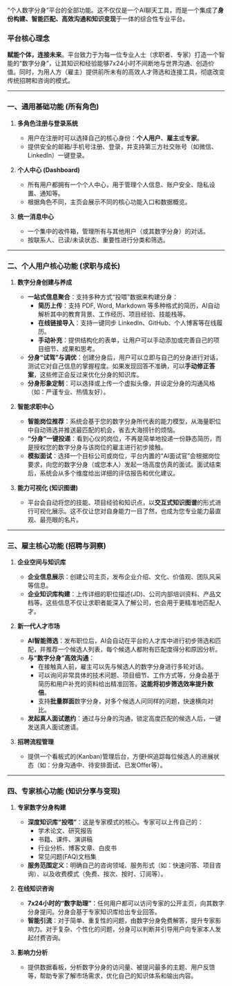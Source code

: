    “个人数字分身”平台的全部功能。这不仅仅是一个AI聊天工具，而是一个集成了**身份构建、智能匹配、高效沟通和知识变现**于一体的综合性专业平台。

### 平台核心理念

**赋能个体，连接未来**。平台致力于为每一位专业人士（求职者、专家）打造一个智能的“数字分身”，让其知识和经验能够7x24小时不间断地与世界沟通、创造价值。同时，为用人方（雇主）提供前所未有的高效人才筛选和连接工具，彻底改变传统招聘和咨询的模式。

---

### 一、通用基础功能 (所有角色)

1.  **多角色注册与登录系统**
    *   用户在注册时可以选择自己的核心身份：**个人用户**、**雇主**或**专家**。
    *   提供安全的邮箱/手机号注册、登录，并支持第三方社交账号（如微信、LinkedIn）一键登录。

2.  **个人中心 (Dashboard)**
    *   所有用户都拥有一个个人中心，用于管理个人信息、账户安全、隐私设置、通知等。
    *   根据角色不同，主页会展示不同的核心功能入口和数据概览。

3.  **统一消息中心**
    *   一个集中的收件箱，管理所有与其他用户（或其数字分身）的对话。
    *   按联系人、已读/未读状态、重要性进行分类和筛选。


---

### 二、个人用户核心功能 (求职与成长)

1.  **数字分身创建与养成**
    *   **一站式信息聚合**：支持多种方式“投喂”数据来构建分身：
        *   **简历上传**：支持 PDF, Word, Markdown 等多种格式的简历，AI自动解析其中的教育背景、工作经历、项目经验、技能栈等。
        *   **在线链接导入**：支持一键同步 LinkedIn、GitHub、个人博客等在线履历。
        *   **手动补充**：提供结构化的表单，让用户可以手动添加或完善自己的项目细节、成果和思考。
    *   **分身“试驾”与调优**：创建分身后，用户可以立即与自己的分身进行对话，测试它对自己信息的掌握程度。如果发现回答不准确，可以**手动修正答案**，这些修正会反过来优化分身的知识库。
    *   **分身形象定制**：可以选择或上传一个虚拟头像，并设定分身的沟通风格（如：严谨专业、热情友好）。

2.  **智能求职中心**
    *   **智能岗位推荐**：系统会基于您的数字分身所代表的能力模型，从海量职位中自动筛选并推送最匹配的机会，省去大海捞针的烦恼。
    *   **“分身”一键投递**：看到心仪的岗位，不再是简单地投递一份静态简历，而是授权您的数字分身与该岗位的雇主进行初步接触。
    *   **模拟面试**：选择一个目标公司或岗位，平台内置的“AI面试官”会根据岗位要求，向您的数字分身（或您本人）发起一场高度仿真的面试。面试结束后，系统会从多个维度给出详细的评估报告和优化建议。

3.  **能力可视化 (知识图谱)**
    *   平台会自动将您的技能、项目经验和知识点，以**交互式知识图谱**的形式进行可视化展示。这不仅让您对自身能力一目了然，也成为您专业能力最直观、最亮眼的名片。

---

### 三、雇主核心功能 (招聘与洞察)

1.  **企业空间与知识库**
    *   **企业信息展示**：创建公司主页，发布企业介绍、文化、价值观、团队风采等信息。
    *   **企业知识库构建**：上传详细的职位描述(JD)、公司内部培训资料、产品文档等。这些信息不仅让求职者能深入了解公司，也会用于更精准地匹配人才。

2.  **新一代人才市场**
    *   **AI智能筛选**：发布职位后，AI会自动在平台的人才库中进行初步筛选和匹配，并推荐一个候选人列表，每个候选人都附有匹配度得分和原因分析。
    *   **与“数字分身”高效沟通**：
        *   在接触真人前，雇主可以先与候选人的数字分身进行多轮对话。
        *   可以询问非常具体的技术问题、项目细节、工作方式等，分身会基于简历和用户补充的资料给出精准回答。**这能将初步筛选效率提升数倍**。
        *   支持**批量群面**数字分身，对多个候选人问同样的问题，快速横向对比。
    *   **发起真人面试邀约**：通过与分身的沟通，锁定高度匹配的候选人后，一键发送真人面试邀请。

3.  **招聘流程管理**
    *   提供一个看板式的(Kanban)管理后台，方便HR追踪每位候选人的进展状态（如：分身沟通中、待安排面试、已发Offer等）。

---

### 四、专家核心功能 (知识分享与变现)

1.  **专家数字分身构建**
    *   **深度知识库“投喂”**：这是专家模式的核心。专家可以上传自己的：
        *   学术论文、研究报告
        *   书籍、课件、演讲稿
        *   行业分析、博客文章、白皮书
        *   常见问题(FAQ)文档集
    *   **服务范围定义**：明确自己的咨询领域、服务形式（如：快速问答、项目咨询）、以及收费模式（免费、按次、按时、订阅等）。

2.  **在线知识咨询**
    *   **7x24小时的“数字助理”**：任何用户都可以访问专家的公开主页，向其数字分身提问。分身会基于专家知识库给出专业回答。
    *   **智能引流**：对于简单、重复性的问题，由数字分身免费解答，提升专家影响力。对于复杂、个性化的问题，分身可以判断并引导用户向专家本人发起付费咨询。

3.  **影响力分析**
    *   提供数据看板，分析数字分身的访问量、被提问最多的主题、用户反馈等，帮助专家了解市场需求，优化自己的知识体系和输出内容。
